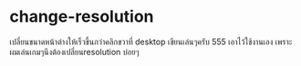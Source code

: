 # change-resolution
เปลี่ยนขนาดหน้าต่างให้เร็วขึ้นกว่าคลิกขวาที่ desktop เขียนเล่นๆครับ 555 เอาไว้ใช้งานเอง เพราะผมเล่นเกมๆนึงต้องเปลี่ยนresolution บ่อยๆ
